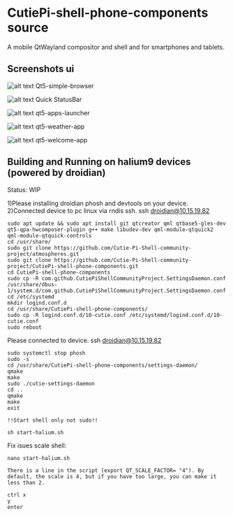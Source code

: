 # CutiePi-shell-phone-components source
A mobile QtWayland compositor and shell and for smartphones and tablets.

## Screenshots ui
![alt text](https://github.com/Cutie-Pi-Shell-community-project/CutiePi-shell-phone-components/blob/main/screenshots/photo5226690739709261655.jpg) 
Qt5-simple-browser                                                                                        
                                                                                                    
![alt text](https://github.com/Cutie-Pi-Shell-community-project/CutiePi-shell-phone-components/blob/main/screenshots/photo5226690739709261659.jpg) 
Quick StatusBar                                                                                       
                                                                                                  
![alt text](https://github.com/Cutie-Pi-Shell-community-project/CutiePi-shell-phone-components/blob/main/screenshots/photo5226690739709261739.png) 
qt5-apps-launcher                                                                                                                         
                                                                                                
![alt text](https://github.com/Cutie-Pi-Shell-community-project/CutiePi-shell-phone-components/blob/main/screenshots/photo5226690739709261746.png) 
qt5-weather-app                                                                                                   
                                                                                         
![alt text](https://github.com/Cutie-Pi-Shell-community-project/CutiePi-shell-phone-components/blob/main/screenshots/photo5226690739709261779.png) 
qt5-welcome-app                                                                      

## Building and Running on halium9 devices (powered by droidian)
Status: WIP 

1)Please installing droidian phosh and devtools on your device.                                                                 
2)Connected device to pc linux via rndis ssh.     ssh droidian@10.15.19.82                                                        
```
sudo apt update && sudo apt install git qtcreator qml qtbase5-gles-dev qt5-qpa-hwcomposer-plugin g++ make libudev-dev qml-module-qtquick2 qml-module-qtquick-controls
cd /usr/share/
sudo git clone https://github.com/Cutie-Pi-Shell-community-project/atmospheres.git
sudo git clone https://github.com/Cutie-Pi-Shell-community-project/CutiePi-shell-phone-components.git
cd CutiePi-shell-phone-components 
sudo cp -R com.github.CutiePiShellCommunityProject.SettingsDaemon.conf /usr/share/dbus-1/system.d/com.github.CutiePiShellCommunityProject.SettingsDaemon.conf
cd /etc/systemd
mkdir logind.conf.d
cd /usr/share/CutiePi-shell-phone-components/
sudo cp -R logind.conf.d/10-cutie.conf /etc/systemd/logind.conf.d/10-cutie.conf
sudo reboot
```
Please connected to device.   ssh droidian@10.15.19.82

```
sudo systemctl stop phosh
sudo -s
cd /usr/share/CutiePi-shell-phone-components/settings-daemon/
qmake
make
sudo ./cutie-settings-daemon
cd ..
qmake
make
exit

!!Start shell only not sudo!!

sh start-halium.sh
```

Fix isues scale shell:
```
nano start-halium.sh

There is a line in the script (export QT_SCALE_FACTOR= "4"). By default, the scale is 4, but if you have too large, you can make it less than 2.

ctrl x
y
enter
```

